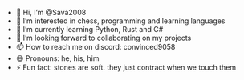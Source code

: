 - 👋 Hi, I’m @Sava2008
- 👀 I’m interested in chess, programming and learning languages
- 🌱 I’m currently learning Python, Rust and C#
- 💞️ I’m looking forward to collaborating on my projects
- 📫 How to reach me on discord: convinced9058
- 😄 Pronouns: he, his, him
- ⚡ Fun fact: stones are soft. they just contract when we touch them

<!---
Sava2008/Sava2008 is a ✨ special ✨ repository because its `README.md` (this file) appears on your GitHub profile.
You can click the Preview link to take a look at your changes.
--->
